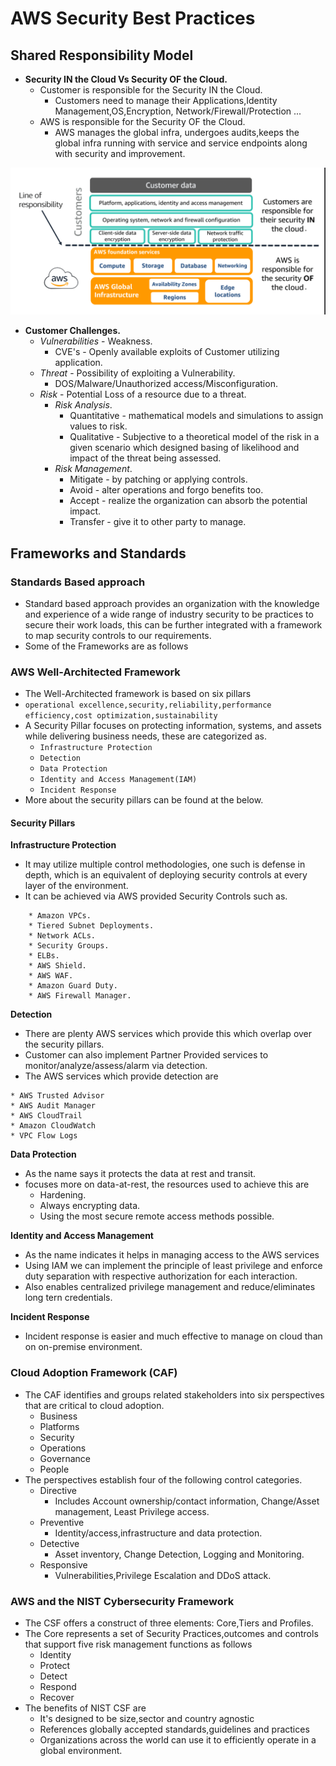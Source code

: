 
# AWS Security Best Practices

## Shared Responsibility Model

* **Security IN the Cloud Vs Security OF the Cloud.**
	* Customer is responsible for the Security IN the Cloud.
		* Customers need to manage their Applications,Identity Management,OS,Encryption, Network/Firewall/Protection ...
	* AWS is responsible for the Security OF the Cloud.
		* AWS manages the global infra, undergoes audits,keeps the global infra running with service and service endpoints along with security and improvement.


![Shared-Responsibility-Model](./images/shared-responsibility-model.png)

* **Customer Challenges.**
	* *Vulnerabilities* - Weakness.
		* CVE's - Openly available exploits of Customer utilizing application.
	* *Threat* - Possibility of exploiting a Vulnerability.
		* DOS/Malware/Unauthorized access/Misconfiguration.
	* *Risk* - Potential Loss of a resource due to a threat.
		* *Risk Analysis*.
			* Quantitative - mathematical models and simulations to assign values to risk.
			* Qualitative - Subjective to a theoretical model of the risk in a given scenario which designed basing of likelihood and impact of the threat being assessed.
		* *Risk Management*.
			* Mitigate - by patching or applying controls.
			* Avoid - alter operations and forgo benefits too.
			* Accept - realize the organization can absorb the potential impact.
			* Transfer - give it to other party to manage.

## Frameworks and Standards

### Standards Based approach

* Standard based approach provides an organization with the knowledge and experience of a wide range of industry security to be practices to secure their work loads, this can be further integrated with a framework to map security controls to our requirements.
* Some of the Frameworks are as follows

### AWS Well-Architected Framework

* The Well-Architected framework is based on six pillars
* `operational excellence,security,reliability,performance efficiency,cost optimization,sustainability`
* A Security Pillar focuses on protecting information, systems, and assets while delivering business needs, these are categorized as.
	* `Infrastructure Protection`
	* `Detection`
	* `Data Protection`
	* `Identity and Access Management(IAM)`
	* `Incident Response`
* More about the security pillars can be found at the below.

#### Security Pillars

**Infrastructure Protection**

* It may utilize multiple control methodologies, one such is defense in depth, which is an equivalent of deploying security controls at every layer of the environment.
* It can be achieved via AWS provided Security Controls such as.

```text
	* Amazon VPCs.
	* Tiered Subnet Deployments.
	* Network ACLs.
	* Security Groups.
	* ELBs.
	* AWS Shield.
	* AWS WAF.
	* Amazon Guard Duty.
	* AWS Firewall Manager.
```

**Detection**

* There are plenty AWS services which provide this which overlap over the security pillars.
* Customer can also implement Partner Provided services to monitor/analyze/assess/alarm via detection.
* The AWS services which provide detection are

```text
* AWS Trusted Advisor
* AWS Audit Manager
* AWS CloudTrail
* Amazon CloudWatch
* VPC Flow Logs
```


**Data Protection**

* As the name says it protects the data at rest and transit.
* focuses more on data-at-rest, the resources used to achieve this are
	* Hardening.
	* Always encrypting data.
	* Using the most secure remote access methods possible.


**Identity and Access Management**

* As the name indicates it helps in managing access to the AWS services
* Using IAM we can implement the principle of least privilege and enforce duty separation with respective authorization for each interaction.
* Also enables centralized privilege management and reduce/eliminates long tern credentials.

**Incident Response**

* Incident response is easier and much effective to manage on cloud than on on-premise environment.

### Cloud Adoption Framework (CAF)

* The CAF identifies and groups related stakeholders into six perspectives that are critical to cloud adoption.
	* Business
	* Platforms
	* Security
	* Operations
	* Governance
	* People
* The perspectives establish four of the following control categories.
	* Directive
		* Includes Account ownership/contact information, Change/Asset management, Least Privilege access.
	* Preventive
		* Identity/access,infrastructure and data protection.
	* Detective
		* Asset inventory, Change Detection, Logging and Monitoring.
	* Responsive
		* Vulnerabilities,Privilege Escalation and DDoS attack.

### AWS and the NIST Cybersecurity Framework

* The CSF offers a construct of three elements: Core,Tiers and Profiles.
* The Core represents a set of Security Practices,outcomes and controls that support five risk management functions as follows
	* Identity
	* Protect
	* Detect
	* Respond
	* Recover
* The benefits of NIST CSF are
	* It's designed to be size,sector and country agnostic
	* References globally accepted standards,guidelines and practices
	* Organizations across the world can use it to efficiently operate in a global environment.
